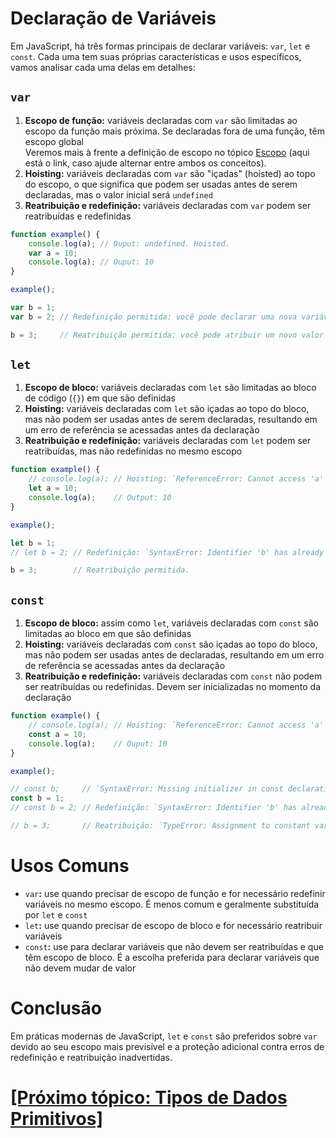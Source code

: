 # Declaração de Variáveis

Em JavaScript, há três formas principais de declarar variáveis: `var`, `let` e `const`. Cada uma tem suas próprias características e usos específicos, vamos analisar cada uma delas em detalhes:

## `var`

1. **Escopo de função:** variáveis declaradas com `var` são limitadas ao escopo da função mais próxima. Se declaradas fora de uma função, têm escopo global  
    Veremos mais à frente a definição de escopo no tópico [Escopo](./escopo.md) (aqui está o link, caso ajude alternar entre ambos os conceitos).
2. **Hoisting:** variáveis declaradas com `var` são "içadas" (hoisted) ao topo do escopo, o que significa que podem ser usadas antes de serem declaradas, mas o valor inicial será `undefined`
3. **Reatribuição e redefinição:** variáveis declaradas com `var` podem ser reatribuídas e redefinidas

```JavaScript
function example() {
    console.log(a); // Ouput: undefined. Hoisted.
    var a = 10;
    console.log(a); // Ouput: 10
}

example();

var b = 1;
var b = 2; // Redefinição permitida: você pode declarar uma nova variável com um identificador já existente. Observe que o `b`, que possuía o valor igual a 1, não existe mais.

b = 3;     // Reatribuição permitida: você pode atribuir um novo valor a variável
```

## `let`

1. **Escopo de bloco:** variáveis declaradas com `let` são limitadas ao bloco de código (`{}`) em que são definidas
2. **Hoisting:** variáveis declaradas com `let` são içadas ao topo do bloco, mas não podem ser usadas antes de serem declaradas, resultando em um erro de referência se acessadas antes da declaração
3. **Reatribuição e redefinição:** variáveis declaradas com `let` podem ser reatribuídas, mas não redefinidas no mesmo escopo

```JavaScript
function example() {
    // console.log(a); // Hoisting: `ReferenceError: Cannot access 'a' before initialization`
    let a = 10;
    console.log(a);    // Output: 10
}

example();

let b = 1;
// let b = 2; // Redefinição: `SyntaxError: Identifier 'b' has already been declared`

b = 3;        // Reatribuição permitida.
```

## `const`

1. **Escopo de bloco:** assim como `let`, variáveis declaradas com `const` são limitadas ao bloco em que são definidas
2. **Hoisting:** variáveis declaradas com `const` são içadas ao topo do bloco, mas não podem ser usadas antes de declaradas, resultando em um erro de referência se acessadas antes da declaração
3. **Reatribuição e redefinição:** variáveis declaradas com `const` não podem ser reatribuídas ou redefinidas. Devem ser inicializadas no momento da declaração

```JavaScript
function example() {
    // console.log(a); // Hoisting: `ReferenceError: Cannot access 'a' before initialization`
    const a = 10;
    console.log(a);    // Ouput: 10
}

example();

// const b;     // `SyntaxError: Missing initializer in const declaration`
const b = 1;
// const b = 2; // Redefinição: `SyntaxError: Identifier 'b' has already been declared`

// b = 3;       // Reatribuição: `TypeError: Assignment to constant variable`
```

# Usos Comuns

- `var`**:** use quando precisar de escopo de função e for necessário redefinir variáveis no mesmo escopo. É menos comum e geralmente substituída por `let` e `const`
- `let`**:** use quando precisar de escopo de bloco e for necessário reatribuir variáveis
- `const`**:** use para declarar variáveis que não devem ser reatribuídas e que têm escopo de bloco. É a escolha preferida para declarar variáveis que não devem mudar de valor

# Conclusão

Em práticas modernas de JavaScript, `let` e `const` são preferidos sobre `var` devido ao seu escopo mais previsível e a proteção adicional contra erros de redefinição e reatribuição inadvertidas.

# [[Próximo tópico: Tipos de Dados Primitivos]](./tipos-dados-primitivos.md)

<!--
- Variáveis
- Linguagem de Programação
- Linguagem de Programação de alto nível
- Linguagem de Programação interpretada
- Linguagem de Programação dinamicamente tipada
- Node.js
- JS é compilada antes de executada (pelo motor)
-->